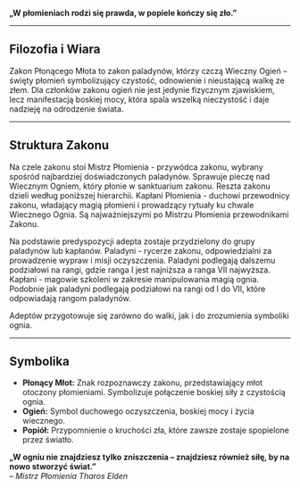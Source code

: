 **„W płomieniach rodzi się prawda, w popiele kończy się zło.”**
- - -
## **Filozofia i Wiara**

Zakon Płonącego Młota to zakon paladynów, którzy czczą Wieczny Ogień – święty płomień symbolizujący czystość, odnowienie i nieustającą walkę ze złem. Dla członków zakonu ogień nie jest jedynie fizycznym zjawiskiem, lecz manifestacją boskiej mocy, która spala wszelką nieczystość i daje nadzieję na odrodzenie świata.

- - -
## **Struktura Zakonu**

Na czele zakonu stoi Mistrz Płomienia - przywódca zakonu, wybrany spośród najbardziej doświadczonych paladynów. Sprawuje pieczę nad Wiecznym Ogniem, który płonie w sanktuarium zakonu. Reszta zakonu dzieli według poniższej hierarchii.
Kapłani Płomienia - duchowi przewodnicy zakonu, władający magią płomieni i prowadzący rytuały ku chwale Wiecznego Ognia. Są najważniejszymi po Mistrzu Płomienia przewodnikami Zakonu.

Na podstawie predyspozycji adepta zostaje przydzielony do grupy paladynów lub kapłanów.
Paladyni - rycerze zakonu, odpowiedzialni za prowadzenie wypraw i misji oczyszczenia. Paladyni podlegają dalszemu podziałowi na rangi, gdzie ranga I jest najniższa a ranga VII najwyższa.
Kapłani - magowie szkoleni w zakresie manipulowania magią ognia. Podobnie jak paladyni podlegają podziałowi na rangi od I do VII, które odpowiadają rangom paladynów.

Adeptów przygotowuje się zarówno do walki, jak i do zrozumienia symboliki ognia.

- - -
## **Symbolika**

- **Płonący Młot:** Znak rozpoznawczy zakonu, przedstawiający młot otoczony płomieniami. Symbolizuje połączenie boskiej siły z czystością ognia.
- **Ogień:** Symbol duchowego oczyszczenia, boskiej mocy i życia wiecznego.
- **Popiół:** Przypomnienie o kruchości zła, które zawsze zostaje spopielone przez światło.



**„W ogniu nie znajdziesz tylko zniszczenia – znajdziesz również siłę, by na nowo stworzyć świat.”**  
_– Mistrz Płomienia Tharos Elden_